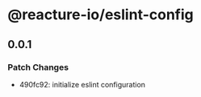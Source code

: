 # @reacture-io/eslint-config

## 0.0.1

### Patch Changes

- 490fc92: initialize eslint configuration
